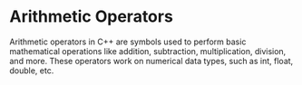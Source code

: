 # Arithmetic Operators
Arithmetic operators in C++ are symbols used to perform basic mathematical operations like addition, subtraction, multiplication, division, and more. 
These operators work on numerical data types, such as int, float, double, etc.
